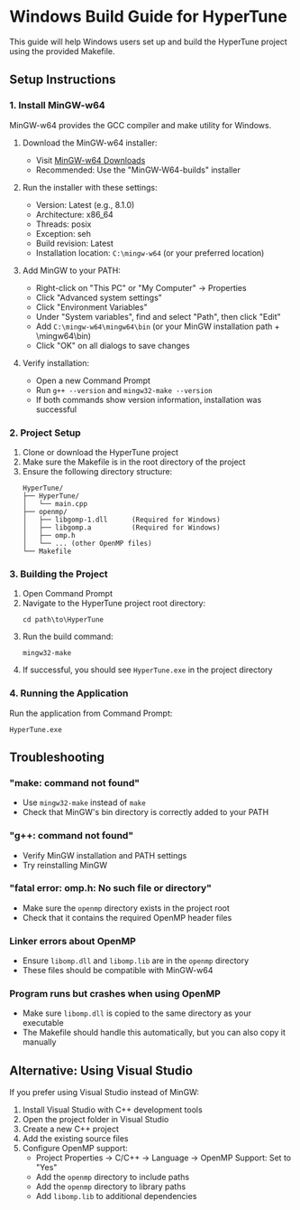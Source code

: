 # Windows Build Guide for HyperTune

This guide will help Windows users set up and build the HyperTune project using the provided Makefile.

## Setup Instructions

### 1. Install MinGW-w64

MinGW-w64 provides the GCC compiler and make utility for Windows.

1. Download the MinGW-w64 installer:
   - Visit [MinGW-w64 Downloads](https://www.mingw-w64.org/downloads/)
   - Recommended: Use the "MinGW-W64-builds" installer

2. Run the installer with these settings:
   - Version: Latest (e.g., 8.1.0)
   - Architecture: x86_64
   - Threads: posix
   - Exception: seh
   - Build revision: Latest
   - Installation location: `C:\mingw-w64` (or your preferred location)

3. Add MinGW to your PATH:
   - Right-click on "This PC" or "My Computer" → Properties
   - Click "Advanced system settings"
   - Click "Environment Variables"
   - Under "System variables", find and select "Path", then click "Edit"
   - Add `C:\mingw-w64\mingw64\bin` (or your MinGW installation path + \mingw64\bin)
   - Click "OK" on all dialogs to save changes

4. Verify installation:
   - Open a new Command Prompt
   - Run `g++ --version` and `mingw32-make --version`
   - If both commands show version information, installation was successful

### 2. Project Setup

1. Clone or download the HyperTune project
2. Make sure the Makefile is in the root directory of the project
3. Ensure the following directory structure:
   ```
   HyperTune/
   ├── HyperTune/
   │   └── main.cpp
   ├── openmp/
   │   ├── libgomp-1.dll      (Required for Windows)
   │   ├── libgomp.a          (Required for Windows)
   │   ├── omp.h
   │   └── ... (other OpenMP files)
   └── Makefile
   ```

### 3. Building the Project

1. Open Command Prompt
2. Navigate to the HyperTune project root directory:
   ```
   cd path\to\HyperTune
   ```
3. Run the build command:
   ```
   mingw32-make
   ```
4. If successful, you should see `HyperTune.exe` in the project directory

### 4. Running the Application

Run the application from Command Prompt:
```
HyperTune.exe
```

## Troubleshooting

### "make: command not found"
- Use `mingw32-make` instead of `make`
- Check that MinGW's bin directory is correctly added to your PATH

### "g++: command not found"
- Verify MinGW installation and PATH settings
- Try reinstalling MinGW

### "fatal error: omp.h: No such file or directory"
- Make sure the `openmp` directory exists in the project root
- Check that it contains the required OpenMP header files

### Linker errors about OpenMP
- Ensure `libomp.dll` and `libomp.lib` are in the `openmp` directory
- These files should be compatible with MinGW-w64

### Program runs but crashes when using OpenMP
- Make sure `libomp.dll` is copied to the same directory as your executable
- The Makefile should handle this automatically, but you can also copy it manually

## Alternative: Using Visual Studio

If you prefer using Visual Studio instead of MinGW:

1. Install Visual Studio with C++ development tools
2. Open the project folder in Visual Studio
3. Create a new C++ project
4. Add the existing source files
5. Configure OpenMP support:
   - Project Properties → C/C++ → Language → OpenMP Support: Set to "Yes"
   - Add the `openmp` directory to include paths
   - Add the `openmp` directory to library paths
   - Add `libomp.lib` to additional dependencies

